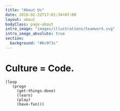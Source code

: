 ```yaml
---
title: "About Us"
date: 2018-02-22T17:01:34+07:00
layout: about
bodyClass: page-about
intro_image: "images/illustrations/teamwork.svg"
intro_image_absolute: true
section:
  background: "#6c973c"
---
```


# Culture = Code.

```common-lisp
(loop
   (progn
     (get-things-done)
     (learn)
     (play)
     (have-fun)))
```
